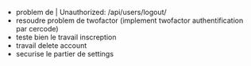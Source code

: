 - problem de | Unauthorized: /api/users/logout/
- resoudre problem de twofactor (implement twofactor authentification par cercode)
- teste bien le travail inscreption
- travail delete account 
- securise le partier de settings 

